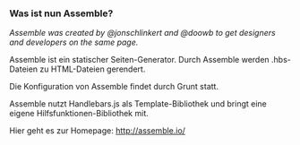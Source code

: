 ### Was ist nun Assemble?

_Assemble was created by @jonschlinkert and @doowb to get designers and developers on the same page._

Assemble ist ein statischer Seiten-Generator. Durch Assemble werden .hbs-Dateien zu HTML-Dateien gerendert.

Die Konfiguration von Assemble findet durch Grunt statt.

Assemble nutzt Handlebars.js als Template-Bibliothek und bringt eine eigene Hilfsfunktionen-Bibliothek mit.

Hier geht es zur Homepage: http://assemble.io/